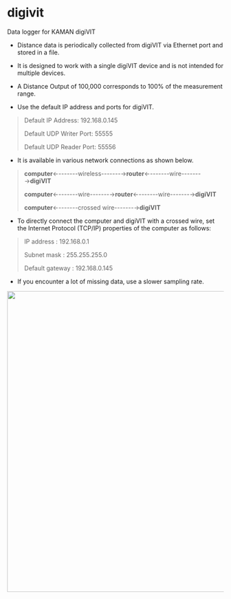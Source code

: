 # digivit

Data logger for KAMAN digiVIT

- Distance data is periodically collected from digiVIT via Ethernet port and stored in a file.

- It is designed to work with a single digiVIT device and is not intended for multiple devices.

- A Distance Output of 100,000 corresponds to 100% of the measurement range.

- Use the default IP address and ports for digiVIT.

> Default IP Address: 192.168.0.145
>
> Default UDP Writer Port: 55555
>
> Default UDP Reader Port: 55556

- It is available in various network connections as shown below.

> **computer**←-------wireless-------→**router**←-------wire-------→**digiVIT**
>
> **computer**←-------wire-------→**router**←-------wire-------→**digiVIT**
>
> **computer**←-------crossed wire-------→**digiVIT**

- To directly connect the computer and digiVIT with a crossed wire, set the Internet Protocol (TCP/IP) properties of the computer as follows:

> IP address : 192.168.0.1
>
> Subnet mask : 255.255.255.0
>
> Default gateway : 192.168.0.145

- If you encounter a lot of missing data, use a slower sampling rate.

<img src="https://user-images.githubusercontent.com/93251045/221889563-0c22bdd5-42c6-446f-9b03-c70409c8e8ab.png"  width="700">
